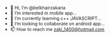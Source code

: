 - 👋 Hi, I’m @belkhairzakaria
- 👀 I’m interested in mobile app...
- 🌱 I’m currently learning c++ JAVASCRIPT...
- 💞️ I’m looking to collaborate on android app...
- 📫 How to reach me zaki_1400@hotmail.com

<!---
belkhairzakaria/belkhairzakaria is a ✨ special ✨ repository because its `README.md` (this file) appears on your GitHub profile.
You can click the Preview link to take a look at your changes.
--->
